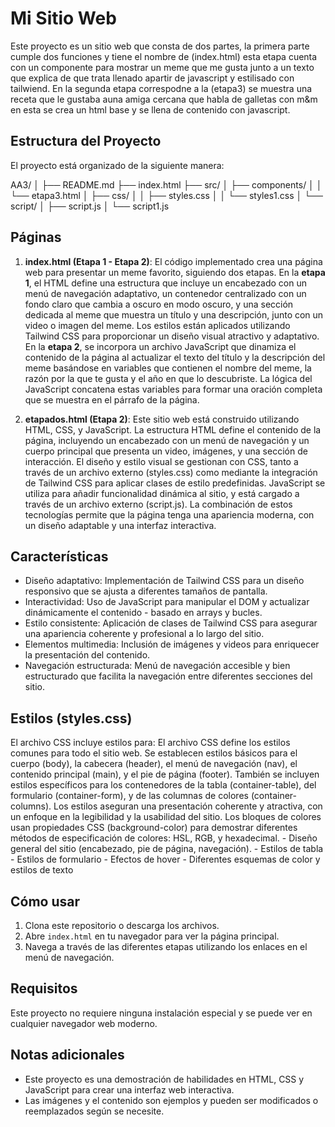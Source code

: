 # Mi Sitio Web

Este proyecto es un sitio web que consta de dos partes, la primera parte cumple dos funciones y tiene el nombre de (index.html) esta etapa cuenta con un componente para mostrar un meme que me gusta junto a un texto que explica de que trata llenado apartir de javascript y estilisado con tailwiend. En la segunda etapa correspodne a la (etapa3) se muestra una receta que le gustaba auna amiga cercana que habla de galletas con m&m en esta se crea un html base y se llena de contenido con javascript.

## Estructura del Proyecto

El proyecto está organizado de la siguiente manera:

AA3/
│
├── README.md
├── index.html
├── src/
│ ├── components/
│ │ └── etapa3.html
│ ├── css/
│ │ ├── styles.css
│ │ └── styles1.css
│ └── script/
│ ├── script.js
│ └── script1.js

## Páginas

1. **index.html (Etapa 1 - Etapa 2)**:
   El código implementado crea una página web para presentar un meme favorito, siguiendo dos etapas. En la **etapa 1**, el HTML define una estructura que incluye un encabezado con un menú de navegación adaptativo, un contenedor centralizado con un fondo claro que cambia a oscuro en modo oscuro, y una sección dedicada al meme que muestra un título y una descripción, junto con un video o imagen del meme. Los estilos están aplicados utilizando Tailwind CSS para proporcionar un diseño visual atractivo y adaptativo. En la **etapa 2**, se incorpora un archivo JavaScript que dinamiza el contenido de la página al actualizar el texto del título y la descripción del meme basándose en variables que contienen el nombre del meme, la razón por la que te gusta y el año en que lo descubriste. La lógica del JavaScript concatena estas variables para formar una oración completa que se muestra en el párrafo de la página.

2. **etapados.html (Etapa 2)**:
   Este sitio web está construido utilizando HTML, CSS, y JavaScript. La estructura HTML define el contenido de la página, incluyendo un encabezado con un menú de navegación y un cuerpo principal que presenta un video, imágenes, y una sección de interacción. El diseño y estilo visual se gestionan con CSS, tanto a través de un archivo externo (styles.css) como mediante la integración de Tailwind CSS para aplicar clases de estilo predefinidas. JavaScript se utiliza para añadir funcionalidad dinámica al sitio, y está cargado a través de un archivo externo (script.js). La combinación de estos tecnologías permite que la página tenga una apariencia moderna, con un diseño adaptable y una interfaz interactiva.

## Características

- Diseño adaptativo: Implementación de Tailwind CSS para un diseño responsivo que se ajusta a diferentes tamaños de pantalla.
- Interactividad: Uso de JavaScript para manipular el DOM y actualizar dinámicamente el contenido - basado en arrays y bucles.
- Estilo consistente: Aplicación de clases de Tailwind CSS para asegurar una apariencia coherente y profesional a lo largo del sitio.
- Elementos multimedia: Inclusión de imágenes y videos para enriquecer la presentación del contenido.
- Navegación estructurada: Menú de navegación accesible y bien estructurado que facilita la navegación entre diferentes secciones del sitio.

## Estilos (styles.css)

El archivo CSS incluye estilos para:
El archivo CSS define los estilos comunes para todo el sitio web. Se establecen estilos básicos para el cuerpo (body), la cabecera (header), el menú de navegación (nav), el contenido principal (main), y el pie de página (footer). También se incluyen estilos específicos para los contenedores de la tabla (container-table), del formulario (container-form), y de las columnas de colores (container-columns). Los estilos aseguran una presentación coherente y atractiva, con un enfoque en la legibilidad y la usabilidad del sitio. Los bloques de colores usan propiedades CSS (background-color) para demostrar diferentes métodos de especificación de colores: HSL, RGB, y hexadecimal. - Diseño general del sitio (encabezado, pie de página, navegación). - Estilos de tabla - Estilos de formulario - Efectos de hover - Diferentes esquemas de color y estilos de texto

## Cómo usar

1. Clona este repositorio o descarga los archivos.
2. Abre `index.html` en tu navegador para ver la página principal.
3. Navega a través de las diferentes etapas utilizando los enlaces en el menú de navegación.

## Requisitos

Este proyecto no requiere ninguna instalación especial y se puede ver en cualquier navegador web moderno.

## Notas adicionales

- Este proyecto es una demostración de habilidades en HTML, CSS y JavaScript para crear una interfaz web interactiva.
- Las imágenes y el contenido son ejemplos y pueden ser modificados o reemplazados según se necesite.
